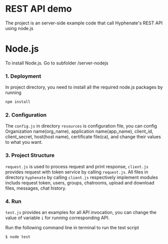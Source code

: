# REST API demo
The project is an server-side example code that call Hyphenate's REST API using node.js



# Node.js
To install Node.js. Go to subfolder /server-nodejs

### 1. Deployment
In project directory, you need to install all the required node.js packages by running 

```bash
npm install
```

### 2. Configuration
The `config.js` in directory `resources` is configuration file, you can config Organization name(org_name), application name(app_name), client_id, client_secret, host(host name), certificate file(ca), and change their values to what you want.

### 3. Project Structure
`request.js` is used to process request and print response, `client.js` provides request with token service by calling `request.js`. All files in directory `hyphenate` by calling `client.js` respectively implement modules includs request token, users, groups, chatrooms, upload and download files, messages, chat history.

### 4. Run
`test.js` provides an examples for all API invocation, you can change the value of variable `i` for running corresponding API.

Run the following command line in terminal to run the test script
```bash
$ node test
```
